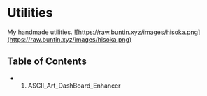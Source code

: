 # Utilities

My handmade utilities.
![https://raw.buntin.xyz/images/hisoka.png](https://raw.buntin.xyz/images/hisoka.png)

## Table of Contents

- 1. ASCII_Art_DashBoard_Enhancer

